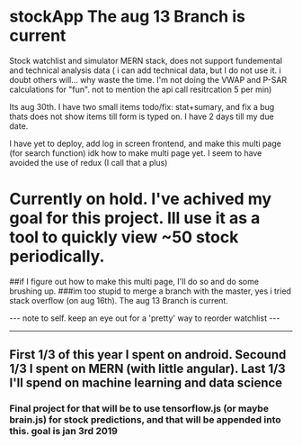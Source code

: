 # stockApp The aug 13 Branch is current

Stock watchlist and simulator MERN stack, does not support fundemental and technical analysis data ( i can add technical data, but I do not use it. i doubt others will... why waste the time. I'm not doing the VWAP and P-SAR calculations for "fun". not to mention the api call resitrcation 5 per min) 

Its aug 30th. I have two small items todo/fix: stat+sumary, and fix a bug thats does not show items till form is typed on. I have 2 days till my due date. 

I have yet to deploy, add log in screen frontend, and make this multi page (for search function) 
idk how to make multi page yet. I seem to have avoided the use of redux (I call that a plus)


# Currently on hold. I've achived my goal for this project. Ill use it as a tool to quickly view ~50 stock periodically.
##if I figure out how to make this multi page, I'll do so and  do some brushing up. 
###im too stupid to merge a branch with the master, yes i tried stack overflow (on aug 16th). The aug 13 Branch is current.



--- note to self. keep an eye out for a 'pretty' way to reorder watchlist ---

----------------------------------------------------------------------------------------------------

## First 1/3 of this year I spent on android. Secound 1/3 I spent on MERN (with little angular). Last 1/3 I'll spend on machine learning and data science

### Final project for that will be to use tensorflow.js (or maybe brain.js) for stock predictions, and that will be appended into this. goal is jan 3rd 2019  

